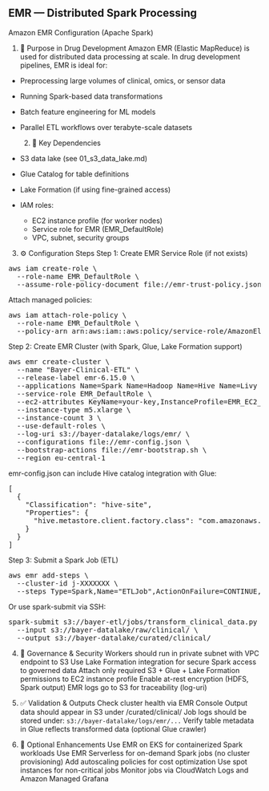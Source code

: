 ## EMR — Distributed Spark Processing
Amazon EMR Configuration (Apache Spark)

1. 🎯 Purpose in Drug Development
Amazon EMR (Elastic MapReduce) is used for distributed data processing at scale.
In drug development pipelines, EMR is ideal for:
- Preprocessing large volumes of clinical, omics, or sensor data
- Running Spark-based data transformations
- Batch feature engineering for ML models
- Parallel ETL workflows over terabyte-scale datasets

  2. 🔗 Key Dependencies
- S3 data lake (see 01_s3_data_lake.md)
- Glue Catalog for table definitions
- Lake Formation (if using fine-grained access)
- IAM roles:
    - EC2 instance profile (for worker nodes)
    - Service role for EMR (EMR_DefaultRole)
    - VPC, subnet, security groups
 
3. ⚙️ Configuration Steps
Step 1: Create EMR Service Role (if not exists)
<pre>aws iam create-role \
  --role-name EMR_DefaultRole \
  --assume-role-policy-document file://emr-trust-policy.json</pre>

Attach managed policies:
<pre>aws iam attach-role-policy \
  --role-name EMR_DefaultRole \
  --policy-arn arn:aws:iam::aws:policy/service-role/AmazonElasticMapReduceRole</pre>

Step 2: Create EMR Cluster (with Spark, Glue, Lake Formation support)
<pre>aws emr create-cluster \
  --name "Bayer-Clinical-ETL" \
  --release-label emr-6.15.0 \
  --applications Name=Spark Name=Hadoop Name=Hive Name=Livy \
  --service-role EMR_DefaultRole \
  --ec2-attributes KeyName=your-key,InstanceProfile=EMR_EC2_DefaultRole \
  --instance-type m5.xlarge \
  --instance-count 3 \
  --use-default-roles \
  --log-uri s3://bayer-datalake/logs/emr/ \
  --configurations file://emr-config.json \
  --bootstrap-actions file://emr-bootstrap.sh \
  --region eu-central-1</pre>

emr-config.json can include Hive catalog integration with Glue:
<pre>[
  {
    "Classification": "hive-site",
    "Properties": {
      "hive.metastore.client.factory.class": "com.amazonaws.glue.catalog.metastore.AWSGlueDataCatalogHiveClientFactory"
    }
  }
]</pre>

Step 3: Submit a Spark Job (ETL)
<pre>aws emr add-steps \
  --cluster-id j-XXXXXXX \
  --steps Type=Spark,Name="ETLJob",ActionOnFailure=CONTINUE,Args=[--deploy-mode,cluster,--class,org.example.ETLJob,s3://path-to-your-job.jar]</pre>

Or use spark-submit via SSH:
<pre>spark-submit s3://bayer-etl/jobs/transform_clinical_data.py \
  --input s3://bayer-datalake/raw/clinical/ \
  --output s3://bayer-datalake/curated/clinical/</pre>

4. 🔐 Governance & Security
  Workers should run in private subnet with VPC endpoint to S3
  Use Lake Formation integration for secure Spark access to governed data
  Attach only required S3 + Glue + Lake Formation permissions to EC2 instance profile
  Enable at-rest encryption (HDFS, Spark output)
  EMR logs go to S3 for traceability (log-uri)

5. ✅ Validation & Outputs
  Check cluster health via EMR Console
  Output data should appear in S3 under /curated/clinical/
  Job logs should be stored under:
`s3://bayer-datalake/logs/emr/...`
  Verify table metadata in Glue reflects transformed data (optional Glue crawler)

6. 🌱 Optional Enhancements
Use EMR on EKS for containerized Spark workloads
Use EMR Serverless for on-demand Spark jobs (no cluster provisioning)
Add autoscaling policies for cost optimization
Use spot instances for non-critical jobs
Monitor jobs via CloudWatch Logs and Amazon Managed Grafana

